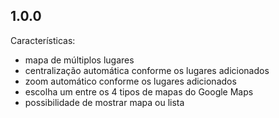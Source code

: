 ## 1.0.0

Características:

  - mapa de múltiplos lugares
  - centralização automática conforme os lugares adicionados
  - zoom automático conforme os lugares adicionados
  - escolha um entre os 4 tipos de mapas do Google Maps
  - possibilidade de mostrar mapa ou lista
